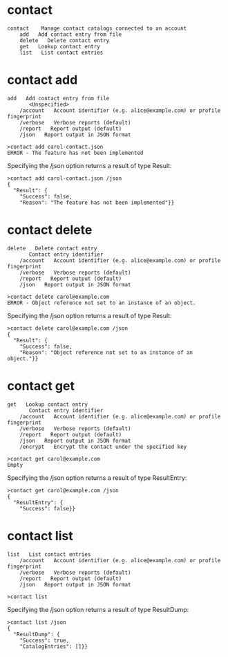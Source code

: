

# contact

````
contact    Manage contact catalogs connected to an account
    add   Add contact entry from file
    delete   Delete contact entry
    get   Lookup contact entry
    list   List contact entries
````


# contact add

````
add   Add contact entry from file
       <Unspecified>
    /account   Account identifier (e.g. alice@example.com) or profile fingerprint
    /verbose   Verbose reports (default)
    /report   Report output (default)
    /json   Report output in JSON format
````

````
>contact add carol-contact.json
ERROR - The feature has not been implemented
````

Specifying the /json option returns a result of type Result:

````
>contact add carol-contact.json /json
{
  "Result": {
    "Success": false,
    "Reason": "The feature has not been implemented"}}
````

# contact delete

````
delete   Delete contact entry
       Contact entry identifier
    /account   Account identifier (e.g. alice@example.com) or profile fingerprint
    /verbose   Verbose reports (default)
    /report   Report output (default)
    /json   Report output in JSON format
````

````
>contact delete carol@example.com
ERROR - Object reference not set to an instance of an object.
````

Specifying the /json option returns a result of type Result:

````
>contact delete carol@example.com /json
{
  "Result": {
    "Success": false,
    "Reason": "Object reference not set to an instance of an object."}}
````

# contact get

````
get   Lookup contact entry
       Contact entry identifier
    /account   Account identifier (e.g. alice@example.com) or profile fingerprint
    /verbose   Verbose reports (default)
    /report   Report output (default)
    /json   Report output in JSON format
    /encrypt   Encrypt the contact under the specified key
````

````
>contact get carol@example.com
Empty
````

Specifying the /json option returns a result of type ResultEntry:

````
>contact get carol@example.com /json
{
  "ResultEntry": {
    "Success": false}}
````

# contact list

````
list   List contact entries
    /account   Account identifier (e.g. alice@example.com) or profile fingerprint
    /verbose   Verbose reports (default)
    /report   Report output (default)
    /json   Report output in JSON format
````

````
>contact list
````

Specifying the /json option returns a result of type ResultDump:

````
>contact list /json
{
  "ResultDump": {
    "Success": true,
    "CatalogEntries": []}}
````

